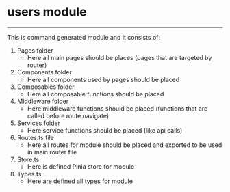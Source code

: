 # users module

---

This is command generated module and it consists of:

1. Pages folder
    - Here all main pages should be places (pages that are targeted by router)
2. Components folder
    - Here all components used by pages should be placed
3. Composables folder
    - Here all composable functions should be placed
4. Middleware folder
    - Here middleware functions should be placed (functions that are called before route navigate)
5. Services folder
    - Here service functions should be placed (like api calls) 
6. Routes.ts file
    - Here all routes for module should be placed and exported to be used in main router file
7. Store.ts
    - Here is defined Pinia store for module
8. Types.ts
    - Here are defined all types for module
